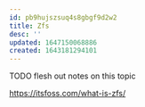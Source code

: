 ```yaml
---
id: pb9hujszsuq4s8gbgf9d2w2
title: Zfs
desc: ''
updated: 1647150068886
created: 1643181294101
---
```


TODO flesh out notes on this topic

<https://itsfoss.com/what-is-zfs/>
